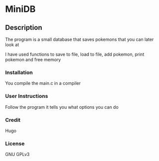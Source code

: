 # MiniDB
## Description
The program is a small database that saves pokemons that you can later look at

I have used functions to save to file, load to file, add pokemon, print pokemon and free memory

### Installation
You compile the main.c in a compiler

### User Instructions
Follow the program it tells you what options you can do

### Credit
Hugo

### License
GNU GPLv3